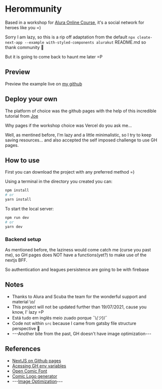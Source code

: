# Herommunity

Based in a workshop for [Alura Online Course](https://www.alura.com.br/), it's a social network for heroes like you =)

Sorry I am lazy, so this is a rip off adaptation from the default `npx cleate-next-app --example with-styled-components alurakut` README.md so thank community :shrug:

But it is going to come back to haunt me later =P

## Preview

Preview the example live on [my github](http://wmiguita.github.io.com/alurakut)

## Deploy your own

The platform of choice was the github pages with the help of this incredible tutorial from [Joe](https://blog.sallai.me/deploy-next-site-to-github-pages)

Why pages if the workshop choice was Vercel do you ask me...

Well, as mentined before, I'm lazy and a little minimalistic, so I try to keep saving resources... and also accepted the self imposed challenge to use GH pages.

## How to use

First you can download the project with any preferred method =)

Using a terminal in the directory you created you can:

```bash
npm install
# or
yarn install
```

To start the local server:

```bash
npm run dev
# or
yarn dev
```

### Backend setup

As mentioned before, the laziness would come catch me (curse you past  me), so GH pages does NOT have a functions(yet?) to make use of the nextjs BFF.

So authentication and leagues persistence are going to be with firebase

## Notes

- Thanks to Alura and Scuba the team for the wonderful support and material \o/
- This project will not be updated further than 19/07/2021, cause you know, I' lazy =P
- Está tudo em inglês meio zuado porque ¯\\_(ツ)_/¯
- Code not within `src` because I came from gatsby file structure perspective :grimacing:
- ---Another bite from the past, GH doesn't have image optimization---

## References
- [NextJS on Github pages](https://blog.sallai.me/deploy-next-site-to-github-pages "Joe")
- [Acessing GH env variables](https://stackoverflow.com/questions/53648652/how-to-use-environment-variables-in-github-page)
- [Open Comic Font](https://fontesk.com/open-comic-font/ "Arthur Reeder")
- [Comic Logo generator](https://www.flamingtext.com/logo/Design-Comics "FlamingText")
- ---[Image Optimization](https://github.com/cyrilwanner/next-optimized-images "next-optimized-images")---
